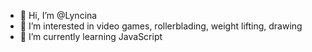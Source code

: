 - 👋 Hi, I’m @Lyncina
- 👀 I’m interested in video games, rollerblading, weight lifting, drawing
- 🌱 I’m currently learning JavaScript

<!---
Lyncina/Lyncina is a ✨ special ✨ repository because its `README.md` (this file) appears on your GitHub profile.
You can click the Preview link to take a look at your changes.
--->
